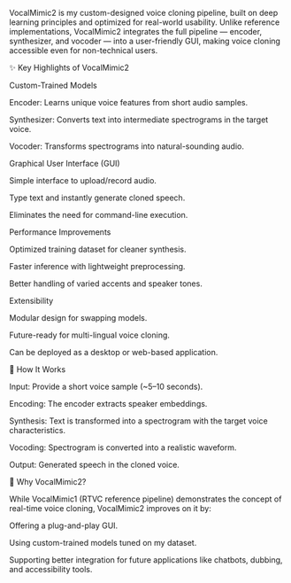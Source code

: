 VocalMimic2 is my custom-designed voice cloning pipeline, built on deep learning principles and optimized for real-world usability. Unlike reference implementations, VocalMimic2 integrates the full pipeline — encoder, synthesizer, and vocoder — into a user-friendly GUI, making voice cloning accessible even for non-technical users.

✨ Key Highlights of VocalMimic2

Custom-Trained Models

Encoder: Learns unique voice features from short audio samples.

Synthesizer: Converts text into intermediate spectrograms in the target voice.

Vocoder: Transforms spectrograms into natural-sounding audio.

Graphical User Interface (GUI)

Simple interface to upload/record audio.

Type text and instantly generate cloned speech.

Eliminates the need for command-line execution.

Performance Improvements

Optimized training dataset for cleaner synthesis.

Faster inference with lightweight preprocessing.

Better handling of varied accents and speaker tones.

Extensibility

Modular design for swapping models.

Future-ready for multi-lingual voice cloning.

Can be deployed as a desktop or web-based application.

🧪 How It Works

Input: Provide a short voice sample (~5–10 seconds).

Encoding: The encoder extracts speaker embeddings.

Synthesis: Text is transformed into a spectrogram with the target voice characteristics.

Vocoding: Spectrogram is converted into a realistic waveform.

Output: Generated speech in the cloned voice.

🚀 Why VocalMimic2?

While VocalMimic1 (RTVC reference pipeline) demonstrates the concept of real-time voice cloning, VocalMimic2 improves on it by:

Offering a plug-and-play GUI.

Using custom-trained models tuned on my dataset.

Supporting better integration for future applications like chatbots, dubbing, and accessibility tools.
